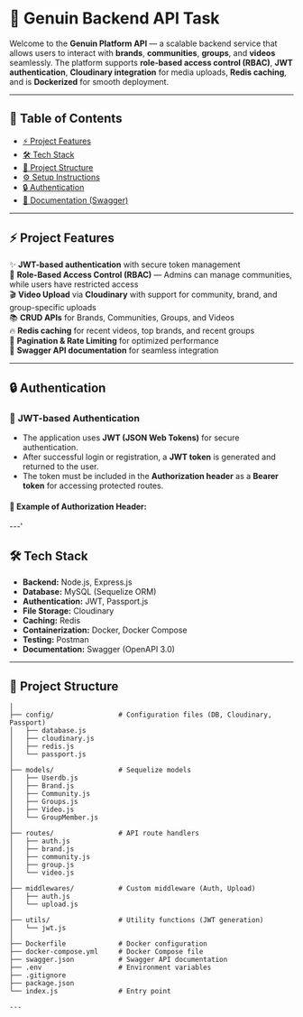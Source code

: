 # 🚀 **Genuin Backend API Task**  

Welcome to the **Genuin Platform API** — a scalable backend service that allows users to interact with **brands**, **communities**, **groups**, and **videos** seamlessly. The platform supports **role-based access control (RBAC)**, **JWT authentication**, **Cloudinary integration** for media uploads, **Redis caching**, and is **Dockerized** for smooth deployment.  

---

## 🎯 **Table of Contents**  
- [⚡ Project Features](#-project-features)  
- [🛠️ Tech Stack](#-tech-stack)  
- [📂 Project Structure](#-project-structure)  
- [⚙️ Setup Instructions](#-setup-instructions)  
- [🔒 Authentication](#-authentication)  
- [📝 Documentation (Swagger)](#-documentation-swagger)   
---

## ⚡ **Project Features**  
✨ **JWT-based authentication** with secure token management  
🔐 **Role-Based Access Control (RBAC)** — Admins can manage communities, while users have restricted access  
🎬 **Video Upload** via **Cloudinary** with support for community, brand, and group-specific uploads  
📚 **CRUD APIs** for Brands, Communities, Groups, and Videos  
🔥 **Redis caching** for recent videos, top brands, and recent groups  
📜 **Pagination & Rate Limiting** for optimized performance    
📑 **Swagger API documentation** for seamless integration  

---
## 🔒 **Authentication**

### 🔑 **JWT-based Authentication**
- The application uses **JWT (JSON Web Tokens)** for secure authentication.  
- After successful login or registration, a **JWT token** is generated and returned to the user.  
- The token must be included in the **Authorization header** as a **Bearer token** for accessing protected routes.

#### 📝 **Example of Authorization Header:**
---'
## 🛠️ **Tech Stack**  
- **Backend:** Node.js, Express.js  
- **Database:** MySQL (Sequelize ORM)  
- **Authentication:** JWT, Passport.js  
- **File Storage:** Cloudinary  
- **Caching:** Redis  
- **Containerization:** Docker, Docker Compose  
- **Testing:** Postman  
- **Documentation:** Swagger (OpenAPI 3.0)  

---

## 📂 **Project Structure**
```plaintext
│
├── config/                # Configuration files (DB, Cloudinary, Passport)
│   ├── database.js
│   ├── cloudinary.js
│   ├── redis.js
│   └── passport.js
│
├── models/                # Sequelize models
│   ├── Userdb.js
│   ├── Brand.js
│   ├── Community.js
│   ├── Groups.js
│   ├── Video.js
│   └── GroupMember.js
│
├── routes/                # API route handlers
│   ├── auth.js
│   ├── brand.js
│   ├── community.js
│   ├── group.js
│   └── video.js
│
├── middlewares/           # Custom middleware (Auth, Upload)
│   ├── auth.js
│   └── upload.js
│
├── utils/                 # Utility functions (JWT generation)
│   └── jwt.js
│
├── Dockerfile             # Docker configuration
├── docker-compose.yml     # Docker Compose file
├── swagger.json           # Swagger API documentation
├── .env                   # Environment variables
├── .gitignore
├── package.json
└── index.js               # Entry point

---

